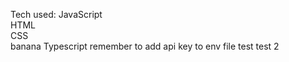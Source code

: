 Tech used:
JavaScript  
HTML  
CSS  
banana
Typescript
remember to add api key to env file
test
test 2
